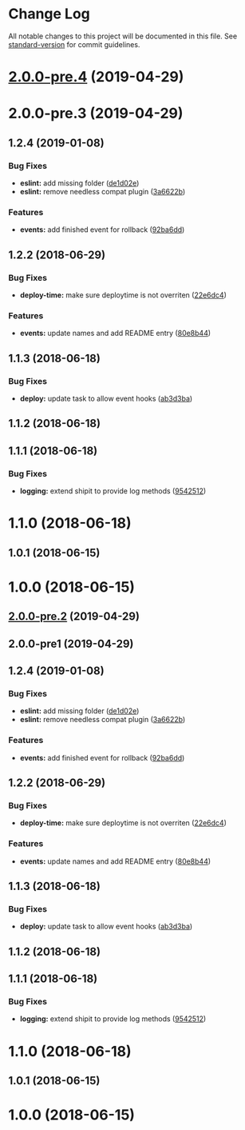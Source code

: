 # Change Log

All notable changes to this project will be documented in this file. See [standard-version](https://github.com/conventional-changelog/standard-version) for commit guidelines.

<a name="2.0.0-pre.4"></a>
# [2.0.0-pre.4](https://github.com/mortik/shipit-release/compare/v2.0.0-pre.3...v2.0.0-pre.4) (2019-04-29)



<a name="2.0.0-pre.3"></a>
# 2.0.0-pre.3 (2019-04-29)



<a name="1.2.4"></a>
## 1.2.4 (2019-01-08)


### Bug Fixes

* **eslint:** add missing folder ([de1d02e](https://github.com/mortik/shipit-release/commit/de1d02e))
* **eslint:** remove needless compat plugin ([3a6622b](https://github.com/mortik/shipit-release/commit/3a6622b))


### Features

* **events:** add finished event for rollback ([92ba6dd](https://github.com/mortik/shipit-release/commit/92ba6dd))



<a name="1.2.2"></a>
## 1.2.2 (2018-06-29)


### Bug Fixes

* **deploy-time:** make sure deploytime is not overriten ([22e6dc4](https://github.com/mortik/shipit-release/commit/22e6dc4))


### Features

* **events:** update names and add README entry ([80e8b44](https://github.com/mortik/shipit-release/commit/80e8b44))



<a name="1.1.3"></a>
## 1.1.3 (2018-06-18)


### Bug Fixes

* **deploy:** update task to allow event hooks ([ab3d3ba](https://github.com/mortik/shipit-release/commit/ab3d3ba))



<a name="1.1.2"></a>
## 1.1.2 (2018-06-18)



<a name="1.1.1"></a>
## 1.1.1 (2018-06-18)


### Bug Fixes

* **logging:** extend shipit to provide log methods ([9542512](https://github.com/mortik/shipit-release/commit/9542512))



<a name="1.1.0"></a>
# 1.1.0 (2018-06-18)



<a name="1.0.1"></a>
## 1.0.1 (2018-06-15)



<a name="1.0.0"></a>
# 1.0.0 (2018-06-15)



<a name="2.0.0-pre.2"></a>
## [2.0.0-pre.2](https://github.com/mortik/shipit-release/compare/1.2.4...v2.0.0-pre.2) (2019-04-29)


<a name="2.0.0-pre1"></a>
## 2.0.0-pre1 (2019-04-29)



<a name="1.2.4"></a>
## 1.2.4 (2019-01-08)


### Bug Fixes

* **eslint:** add missing folder ([de1d02e](https://github.com/mortik/shipit-release/commit/de1d02e))
* **eslint:** remove needless compat plugin ([3a6622b](https://github.com/mortik/shipit-release/commit/3a6622b))


### Features

* **events:** add finished event for rollback ([92ba6dd](https://github.com/mortik/shipit-release/commit/92ba6dd))



<a name="1.2.2"></a>
## 1.2.2 (2018-06-29)


### Bug Fixes

* **deploy-time:** make sure deploytime is not overriten ([22e6dc4](https://github.com/mortik/shipit-release/commit/22e6dc4))


### Features

* **events:** update names and add README entry ([80e8b44](https://github.com/mortik/shipit-release/commit/80e8b44))



<a name="1.1.3"></a>
## 1.1.3 (2018-06-18)


### Bug Fixes

* **deploy:** update task to allow event hooks ([ab3d3ba](https://github.com/mortik/shipit-release/commit/ab3d3ba))



<a name="1.1.2"></a>
## 1.1.2 (2018-06-18)



<a name="1.1.1"></a>
## 1.1.1 (2018-06-18)


### Bug Fixes

* **logging:** extend shipit to provide log methods ([9542512](https://github.com/mortik/shipit-release/commit/9542512))



<a name="1.1.0"></a>
# 1.1.0 (2018-06-18)



<a name="1.0.1"></a>
## 1.0.1 (2018-06-15)



<a name="1.0.0"></a>
# 1.0.0 (2018-06-15)
